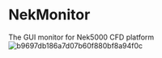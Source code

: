 # NekMonitor
The GUI monitor for Nek5000 CFD platform
![b9697db186a7d07b60f880bf8a94f0c](https://github.com/user-attachments/assets/8c79d4f0-fb5f-4442-825a-f3bbe6f74f3d)
